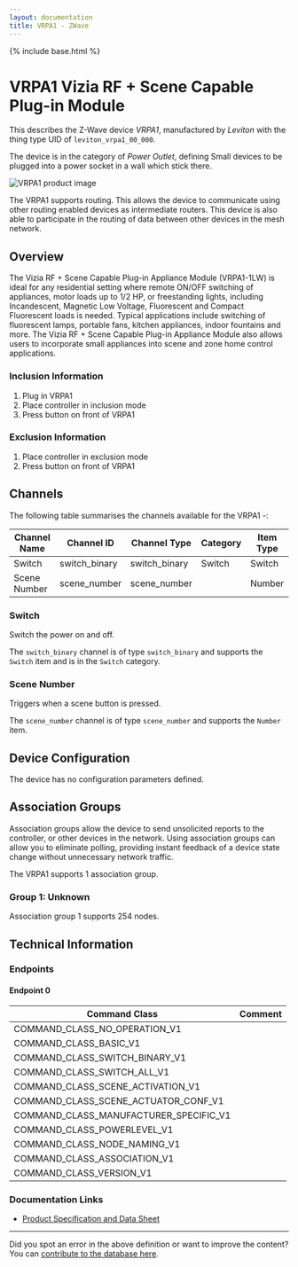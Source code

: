 ```yaml
---
layout: documentation
title: VRPA1 - ZWave
---
```


{% include base.html %}

# VRPA1 Vizia RF + Scene Capable Plug-in Module
This describes the Z-Wave device *VRPA1*, manufactured by *Leviton* with the thing type UID of ```leviton_vrpa1_00_000```.

The device is in the category of *Power Outlet*, defining Small devices to be plugged into a power socket in a wall which stick there.

![VRPA1 product image](https://www.cd-jackson.com/zwave_device_uploads/350/350_default.png)


The VRPA1 supports routing. This allows the device to communicate using other routing enabled devices as intermediate routers.  This device is also able to participate in the routing of data between other devices in the mesh network.

## Overview

The Vizia RF + Scene Capable Plug-in Appliance Module (VRPA1-1LW) is ideal for any residential setting where remote ON/OFF switching of appliances, motor loads up to 1/2 HP, or freestanding lights, including Incandescent, Magnetic Low Voltage, Fluorescent and Compact Fluorescent loads is needed. Typical applications include switching of fluorescent lamps, portable fans, kitchen appliances, indoor fountains and more. The Vizia RF + Scene Capable Plug-in Appliance Module also allows users to incorporate small appliances into scene and zone home control applications. 

### Inclusion Information

  1. Plug in VRPA1
  2. Place controller in inclusion mode
  3. Press button on front of VRPA1

### Exclusion Information

  1. Place controller in exclusion mode
  2. Press button on front of VRPA1

## Channels

The following table summarises the channels available for the VRPA1 -:

| Channel Name | Channel ID | Channel Type | Category | Item Type |
|--------------|------------|--------------|----------|-----------|
| Switch | switch_binary | switch_binary | Switch | Switch | 
| Scene Number | scene_number | scene_number |  | Number | 

### Switch
Switch the power on and off.

The ```switch_binary``` channel is of type ```switch_binary``` and supports the ```Switch``` item and is in the ```Switch``` category.

### Scene Number
Triggers when a scene button is pressed.

The ```scene_number``` channel is of type ```scene_number``` and supports the ```Number``` item.



## Device Configuration

The device has no configuration parameters defined.

## Association Groups

Association groups allow the device to send unsolicited reports to the controller, or other devices in the network. Using association groups can allow you to eliminate polling, providing instant feedback of a device state change without unnecessary network traffic.

The VRPA1 supports 1 association group.

### Group 1: Unknown


Association group 1 supports 254 nodes.

## Technical Information

### Endpoints

#### Endpoint 0

| Command Class | Comment |
|---------------|---------|
| COMMAND_CLASS_NO_OPERATION_V1| |
| COMMAND_CLASS_BASIC_V1| |
| COMMAND_CLASS_SWITCH_BINARY_V1| |
| COMMAND_CLASS_SWITCH_ALL_V1| |
| COMMAND_CLASS_SCENE_ACTIVATION_V1| |
| COMMAND_CLASS_SCENE_ACTUATOR_CONF_V1| |
| COMMAND_CLASS_MANUFACTURER_SPECIFIC_V1| |
| COMMAND_CLASS_POWERLEVEL_V1| |
| COMMAND_CLASS_NODE_NAMING_V1| |
| COMMAND_CLASS_ASSOCIATION_V1| |
| COMMAND_CLASS_VERSION_V1| |

### Documentation Links

* [Product Specification and Data Sheet](https://www.cd-jackson.com/zwave_device_uploads/350/VRF-plugin-modules-techsht-BW-v1p4HR.pdf)

---

Did you spot an error in the above definition or want to improve the content?
You can [contribute to the database here](http://www.cd-jackson.com/index.php/zwave/zwave-device-database/zwave-device-list/devicesummary/350).
